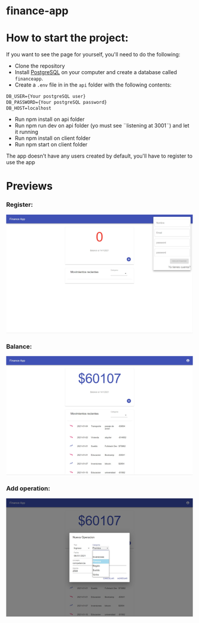 # finance-app

# How to start the project:

If you want to see the page for yourself, you'll need to do the following:

- Clone the repository
- Install [PostgreSQL](https://www.postgresql.org/) on your computer and create a database called `financeapp`.
- Create a `.env` file in in the `api` folder with the following contents:

```
DB_USER={Your postgreSQL user}
DB_PASSWORD={Your postgreSQL password}
DB_HOST=localhost

```
- Run npm install on api folder
- Run npm run dev on api folder (yo must see ¨listening at 3001¨) and let it running
- Run npm install on client folder
- Run npm start on client folder

The app doesn't have any users created by default, you'll have to register to use the app

# Previews

### Register:

![alt text](./images/1.jpg "register")

### Balance:

![alt text](./images/2.jpg "balance")

### Add operation:

![alt text](./images/3.jpg "add operation")
